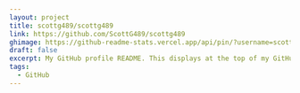 ```yaml
---
layout: project
title: scottg489/scottg489
link: https://github.com/ScottG489/scottg489
ghimage: https://github-readme-stats.vercel.app/api/pin/?username=scottg489&repo=scottg489&show_owner=true
draft: false
excerpt: My GitHub profile README. This displays at the top of my GitHub profile page.
tags:
  - GitHub
---
```

